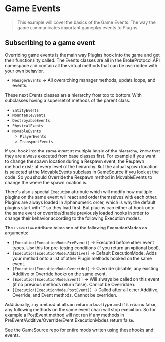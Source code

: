 # Game Events
> This example will cover the basics of the Game Events. The way the game communicates important gameplay events to Plugins.

## Subscribing to a game event
Overriding game events is the main way Plugins hook into the game and get their functionality called. The Events classes are all in the BrokeProtocol.API namespace and contain all the virtual methods that can be overridden with your own behavior.

- ``ManagerEvents`` -> All overarching manager methods, update loops, and events.

These next Events classes are a hierarchy from top to bottom. With subclasses having a superset of methods of the parent class.

- ``EntityEvents``
- ``MountableEvents``
- ``DestroyableEvents``
- ``PhysicalEvents``
- ``MovableEvents``
  - ``PlayerEvents``
  - ``TransportEvents``

If you hook into the same event at multiple levels of the hierarchy, know that they are always executed from base classes first. For example if you want to change the spawn location during a Respawn event, the Respawn method exists at every level of the heirarchy. But the actual spawn location is selected at the MovableEvents subclass in GameSource if you look at the code. So you should Override the Respawn method in MovableEvents to change the where the spawn location is.

There's also a special ``Execution`` attribute which will modify how multiple plugins on the same event will react and order themselves with each other. Plugins are always loaded in alphanumeric order, which is why the default plugins start with '!' so they load first. But plugins can either all hook onto the same event or override/disable previously loaded hooks in order to change their behavior according to the following Execution modes.

The ``Execution`` attribute takes one of the following ExecutionModes as arguments:

- ``[Execution(ExecutionMode.PreEvent)]`` -> Executed before other event types. Use this for pre-testing conditions (if you return an optional bool).
- ``[Execution(ExecutionMode.Additive)]`` -> Default ExecutionMode. Adds your method onto a list of other Plugin methods hooked on the same event.
- ``[Execution(ExecutionMode.Override)]`` -> Override (disable) any existing Additive or Override hooks on the same event.
- ``[Execution(ExecutionMode.Event)]`` -> Will always be called on this event (if no previous methods return false). Cannot be Overridden.
- ``[Execution(ExecutionMode.PostEvent)]`` -> Called after all other Additive, Override, and Event methods. Cannot be overriden.

Additionally, any method at all can return a bool type and if it returns false, any following methods on the same event chain will stop execution. So for example a PostEvent method will not run if any methods in PreEvent/Additive/Override/Event ExecutionModes return false.

See the GameSource repo for entire mods written using these hooks and events.
